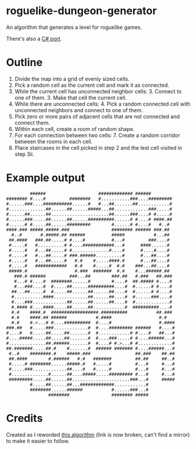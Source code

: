 roguelike-dungeon-generator
===========================

An algorithm that generates a level for roguelike games.

There's also a [C# port](https://github.com/mizipzor/DungeonSharp).


Outline
=======

1. Divide the map into a grid of evenly sized cells.
2. Pick a random cell as the current cell and mark it as connected.
3. While the current cell has unconnected neighbor cells:
	3. Connect to one of them.
	3. Make that cell the current cell.
4. While there are unconnected cells:
    4. Pick a random connected cell with unconnected neighbors and connect to one of them.
5. Pick zero or more pairs of adjacent cells that are not connected and connect them.
6. Within each cell, create a room of random shape.
7. For each connection between two cells:
	7. Create a random corridor between the rooms in each cell.
8. Place staircases in the cell picked in step 2 and the lest cell visited in step 3ii.


Example output
======
			 ######                    ############# ######
	######## #....#         ########   #...........###....#########
	#......###....###########......#   #...##.......##............#
	#..............##......##......#####...##.............###.....#
	#......##......##......................##......###....# #.....#
	#......###.....##......##......##########......# #....# ####.##
	#......# #.....##......#########        #......# #....#   #..#
	####.### #####.#####.###                ######## ###### ###.##
	  #..#       #.#####.## ######          #####           #...##
	 ##.####   ###.##.....# #....#          #...#         ###....#
	 #.....#   #..........# #....############...#      ####......#
	 #.....#   #...##.....# #..............#....#      #....#....#
	 #.....#   #...##.....# ###.######..........#      #...##....#
	 #.....#   #...##.....#   #.#    #.....####.#      #...##....#
	 #.....#   ############   #.#    #.....#  #.#    ###...##....#
	 #####.#                  #.###  #######  #.#    #...######.##
	   ###.# ######         ###...##        ###.##   #.###   ##.###
	   #...# #....#  ########......#        #....#  ##.##### #....#
	   #...###....#  #.....##......##########....#  #......# #....#
	  ##...##.....#  #.....##......##......##....#  #......# #....#
	  #...........####.............##......##....#  #......###....#
	  #....###.............##......##......##....#  #.............#
	  #.#### #....####.....##......##............#  ##########....#
	  #.#    ####.#  ##################.##########           ##.###
	  #.#    ####.## ######           #.####                  #.#
	  #.#    #.<...# #....##########  #....#                  #.####
	###.##   #.....###.............#  #....######### ######   #....#
	#....#   #.....##.....##.......#  #............# #....#   ##...#
	#....#####.....##.....##.......#  #....###.....# #....######...#
	#..............##.######.......#  #....# #.>...# #.............#
	##.#######.....##.#    #.......#  ###### ####### #....######...#
	 #..#    ########.#    #####.###                 ##.###    ##.##
	 ##.####        #.######   #.#   #######         ##.##     ##..#
	 #.....# ########......#####.#   #.....#         #...#     #...#
	 #.....###.............##....#   #.....#         #...#     #...#
	 #..............#......##....#####.....######### #...#     #...#
	 #########.....##......##......................###...#     #####
			 #.....##......##...#############............#
			 ########......######           #......###...#
					########                ######## #####


Credits
=======

Created as I reworded [this algorithm](http://kuoi.org/~kamikaze/GameDesign/art07_rogue_dungeon.php) (link is now broken, can't find a mirror) to make it easier to follow.
